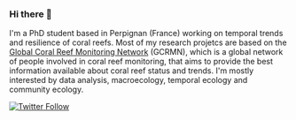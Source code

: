 ### Hi there 👋

I'm a PhD student based in Perpignan (France) working on temporal trends and resilience of coral reefs. Most of my research projetcs are based on the [Global Coral Reef Monitoring Network](https://gcrmn.net/) (GCRMN), which is a global network of people involved in coral reef monitoring, that aims to provide the best information available about coral reef status and trends. I'm mostly interested by data analysis, macroecology, temporal ecology and community ecology.

[![Twitter Follow](https://img.shields.io/twitter/follow/JeremyWicquart?style=social)](https://twitter.com/JeremyWicquart)
